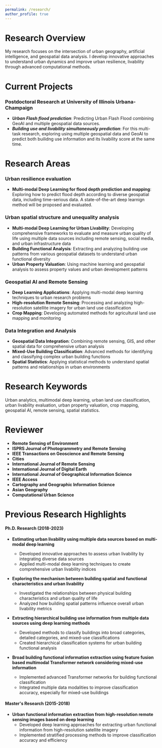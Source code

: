 ```yaml
---
permalink: /research/
author_profile: true
---
```


# Research Overview

My research focuses on the intersection of urban geography, artificial intelligence, and geospatial data analysis. I develop innovative approaches to understand urban dynamics and improve urban resilience, livability through advanced computational methods.

# Current Projects

### Postdoctoral Research at University of Illinois Urbana-Champaign
- ***Urban Flash flood prediction***: Predicting Urban Flash Flood combining GeoAI and multiple geospatial data sources.  
- ***Building use and livability simultaneously prediction***: For this multi-task research, exploring using multiple geospatial data and GeoAI to predict both builidng use information and its livability score at the same time.


# Research Areas

### Urban resilience evaluation
- **Multi-modal Deep Learning for flood depth prediction and mapping**: Exploring how to predict flood depth according to diverse geospatial data, including time-serious data. A state-of-the-art deep learnign method will be proposed and evaluated.

### Urban spatial structure and unequality analysis
- **Multi-modal Deep Learning for Urban Livability**: Developing comprehensive frameworks to evaluate and measure urban quality of life using multiple data sources including remote sensing, social media, and urban infrastructure data
- **Building Functional Analysis**: Extracting and analyzing building use patterns from various geospatial datasets to understand urban functional diversity
- **Urban Property Valuation**: Using machine learning and geospatial analysis to assess property values and urban development patterns

### Geospatial AI and Remote Sensing
- **Deep Learning Applications**: Applying multi-modal deep learning techniques to urban research problems
- **High-resolution Remote Sensing**: Processing and analyzing high-resolution satellite imagery for urban land use classification
- **Crop Mapping**: Developing automated methods for agricultural land use mapping and monitoring

### Data Integration and Analysis
- **Geospatial Data Integration**: Combining remote sensing, GIS, and other spatial data for comprehensive urban analysis
- **Mixed-Use Building Classification**: Advanced methods for identifying and classifying complex urban building functions
- **Spatial Statistics**: Applying statistical methods to understand spatial patterns and relationships in urban environments

# Research Keywords
Urban analytics, multimodal deep learning, urban land use classification, urban livability evaluation, urban property valuation, crop mapping, geospatial AI, remote sensing, spatial statistics. 

# Reviewer
- **Remote Sensing of Environment**
- **ISPRS Journal of Photogrammetry and Remote Sensing**
- **IEEE Transactions on Geoscience and Remote Sensing**
- **Cities**
- **International Journal of Remote Sensing**
- **International Journal of Digital Earth**
- **International Journal of Geographical Information Science**
- **IEEE Access**
- **Cartography and Geographic Information Science**
- **Asian Geography**
- **Computational Urban Science**



# Previous Research Highlights

#### Ph.D. Research (2018-2023)
- **Estimating urban livability using multiple data sources based on multi-modal deep learning**
   - Developed innovative approaches to assess urban livability by integrating diverse data sources
   - Applied multi-modal deep learning techniques to create comprehensive urban livability indices

- **Exploring the mechanism between building spatial and functional characteristics and urban livability**
   - Investigated the relationships between physical building characteristics and urban quality of life
   - Analyzed how building spatial patterns influence overall urban livability metrics

- **Extracting hierarchical building use information from multiple data sources using deep learning methods**
   - Developed methods to classify buildings into broad categories, detailed categories, and mixed-use classifications
   - Created hierarchical classification systems for urban building functional analysis

- **Broad building functional information extraction using feature fusion based multimodal Transformer network considering mixed-use information**
   - Implemented advanced Transformer networks for building functional classification
   - Integrated multiple data modalities to improve classification accuracy, especially for mixed-use buildings

#### Master's Research (2015-2018)
- **Urban functional information extraction from high-resolution remote sensing images based on deep learning**
  - Developed deep learning approaches for extracting urban functional information from high-resolution satellite imagery
  - Implemented stratified processing methods to improve classification accuracy and efficiency

